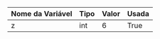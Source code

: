 | Nome da Variável | Tipo | Valor | Usada |
|------------------|------|-------|-------|
|z|int|6|True|
